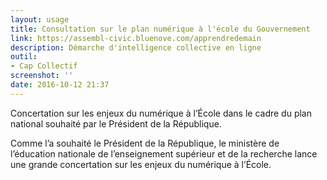 ```yaml
---
layout: usage
title: Consultation sur le plan numérique à l'école du Gouvernement
link: https://assembl-civic.bluenove.com/apprendredemain
description: Démarche d'intelligence collective en ligne
outil:
- Cap Collectif
screenshot: ''
date: 2016-10-12 21:37
---
```



Concertation sur les enjeux du numérique à l’École dans le cadre du plan national souhaité par le Président de la République.

Comme l’a souhaité le Président de la République, le ministère de l’éducation nationale de l’enseignement supérieur et de la recherche lance une grande concertation sur les enjeux du numérique à l’École.


 